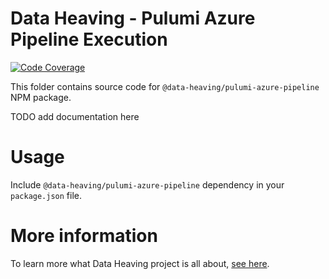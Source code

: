 # Data Heaving - Pulumi Azure Pipeline Execution
[![Code Coverage](https://codecov.io/gh/DataHeaving/pulumi/branch/main/graph/badge.svg?flag=azure-pipeline)](https://codecov.io/gh/DataHeaving/pulumi)

This folder contains source code for `@data-heaving/pulumi-azure-pipeline` NPM package.

TODO add documentation here

# Usage
Include `@data-heaving/pulumi-azure-pipeline` dependency in your `package.json` file.

# More information
To learn more what Data Heaving project is all about, [see here](https://github.com/DataHeaving/orchestration).